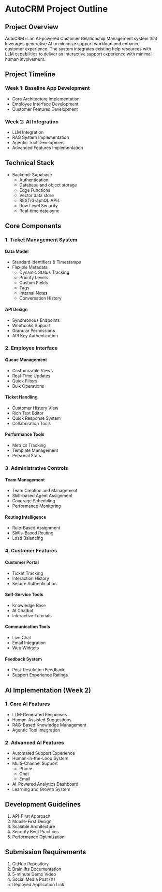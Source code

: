 # AutoCRM Project Outline

## Project Overview

AutoCRM is an AI-powered Customer Relationship Management system that leverages generative AI to minimize support workload and enhance customer experience. The system integrates existing help resources with LLM capabilities to deliver an interactive support experience with minimal human involvement.

## Project Timeline

### Week 1: Baseline App Development

- Core Architecture Implementation
- Employee Interface Development
- Customer Features Development

### Week 2: AI Integration

- LLM Integration
- RAG System Implementation
- Agentic Tool Development
- Advanced Features Implementation

## Technical Stack

- Backend: Supabase
  - Authentication
  - Database and object storage
  - Edge Functions
  - Vector data store
  - REST/GraphQL APIs
  - Row Level Security
  - Real-time data sync

## Core Components

### 1. Ticket Management System

#### Data Model

- Standard Identifiers & Timestamps
- Flexible Metadata
  - Dynamic Status Tracking
  - Priority Levels
  - Custom Fields
  - Tags
  - Internal Notes
  - Conversation History

#### API Design

- Synchronous Endpoints
- Webhooks Support
- Granular Permissions
- API Key Authentication

### 2. Employee Interface

#### Queue Management

- Customizable Views
- Real-Time Updates
- Quick Filters
- Bulk Operations

#### Ticket Handling

- Customer History View
- Rich Text Editor
- Quick Response System
- Collaboration Tools

#### Performance Tools

- Metrics Tracking
- Template Management
- Personal Stats

### 3. Administrative Controls

#### Team Management

- Team Creation and Management
- Skill-based Agent Assignment
- Coverage Scheduling
- Performance Monitoring

#### Routing Intelligence

- Rule-Based Assignment
- Skills-Based Routing
- Load Balancing

### 4. Customer Features

#### Customer Portal

- Ticket Tracking
- Interaction History
- Secure Authentication

#### Self-Service Tools

- Knowledge Base
- AI Chatbot
- Interactive Tutorials

#### Communication Tools

- Live Chat
- Email Integration
- Web Widgets

#### Feedback System

- Post-Resolution Feedback
- Support Experience Ratings

## AI Implementation (Week 2)

### 1. Core AI Features

- LLM-Generated Responses
- Human-Assisted Suggestions
- RAG-Based Knowledge Management
- Agentic Tool Integration

### 2. Advanced AI Features

- Automated Support Experience
- Human-in-the-Loop System
- Multi-Channel Support
  - Phone
  - Chat
  - Email
- AI-Powered Analytics Dashboard
- Learning and Growth System

## Development Guidelines

1. API-First Approach
2. Mobile-First Design
3. Scalable Architecture
4. Security Best Practices
5. Performance Optimization

## Submission Requirements

1. GitHub Repository
2. Brainlifts Documentation
3. 5-minute Demo Video
4. Social Media Post (X)
5. Deployed Application Link

